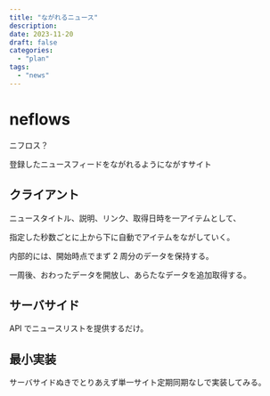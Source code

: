 ```yaml
---
title: "ながれるニュース"
description:
date: 2023-11-20
draft: false
categories:
  - "plan"
tags:
  - "news"
---
```


# neflows

ニフロス？

登録したニュースフィードをながれるようにながすサイト

## クライアント

ニュースタイトル、説明、リンク、取得日時を一アイテムとして、

指定した秒数ごとに上から下に自動でアイテムをながしていく。

内部的には、開始時点でまず 2 周分のデータを保持する。

一周後、おわったデータを開放し、あらたなデータを追加取得する。

## サーバサイド

API でニュースリストを提供するだけ。

## 最小実装

サーバサイドぬきでとりあえず単一サイト定期同期なしで実装してみる。
